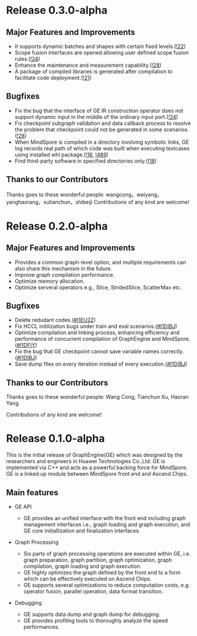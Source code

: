 # Release 0.3.0-alpha

## Major Features and Improvements
- It supports dynamic batches and shapes with certain fixed levels.([!22](https://gitee.com/mindspore/graphengine/pulls/22))
- Scope fusion interfaces are opened allowing user defined scope fusion rules.([!24](https://gitee.com/mindspore/graphengine/pulls/22))
- Enhance the maintenance and measurement capability.([!28](https://gitee.com/mindspore/graphengine/pulls/24))
- A package of compiled libraries is generated after compilation to facilitate code deployment.([!21](https://gitee.com/mindspore/graphengine/pulls/21))

## Bugfixes 
- Fix the bug that the interface of GE IR construction operator does not support dynamic input in the middle of the ordinary input port.([!24](https://gitee.com/mindspore/graphengine/pulls/24))
- Fix checkpoint subgraph validation and data callback process to resolve the problem that checkpoint could not be generated in some scenarios.([!28](https://gitee.com/mindspore/graphengine/pulls/28))
- When MindSpore is compiled in a directory involving symbolic links, GE log records real path of which code was built when executing testcases using installed whl package.([!16](https://gitee.com/mindspore/graphengine/pulls/16), [!489](https://gitee.com/mindspore/mindspore/pulls/489))
- Find third-party software in specified directories only.([!18](https://gitee.com/mindspore/graphengine/pulls/18))




## Thanks to our Contributors
Thanks goes to these wonderful people: 
wangcong，weiyang，yanghaorang，xutianchun，shibeiji
Contributions of any kind are welcome!

# Release 0.2.0-alpha

## Major Features and Improvements
- Provides a common graph-level option, and multiple requirements can also share this mechanism in the future.
- Improve graph compilation performance.
- Optimize memory allocation.
- Optimize serveral operators e.g., Slice, StridedSlice, ScatterMax etc.

## Bugfixes 
- Delete redudant codes.([#I1EU2Z](https://gitee.com/mindspore/graphengine/issues/I1EU2Z))
- Fix HCCL initilization bugs under train and eval scenarios.([#I1DIBJ](https://gitee.com/mindspore/graphengine/issues/I1DIBJ))
- Optimize compilation and linking process, enhancing efficiency and performance of concurrent compilation of GraphEngine and MindSpore. ([#I1DFIY](https://gitee.com/mindspore/mindspore/issues/I1DFIY))
- Fix the bug that GE checkpoint cannot save variable names correctly.([#I1DIBJ](https://gitee.com/mindspore/graphengine/issues/I1DIBJ))
- Save dump files on every iteration instead of every execution.([#I1DIBJ](https://gitee.com/mindspore/graphengine/issues/I1DIBJ))


## Thanks to our Contributors
Thanks goes to these wonderful people: Wang Cong, Tianchun Xu, Haoran Yang.

Contributions of any kind are welcome!
# Release 0.1.0-alpha

This is the initial release of GraphEngine(GE) which was designed by the researchers and engineers in Huawei Technologies Co.,Ltd. GE is implemented via C++ and acts as a powerful backing force for MindSpore. GE is a linked up module between MindSpore front end and Ascend Chips.

## Main features

- GE API
  - GE provides an unified interface with the front end including graph management interfaces i.e., graph loading and graph execution, and GE core initiallization and finalization interfaces.

- Graph Processing
  - Six parts of graph processing operations are executed within GE, i.e. graph preparation, graph partition, graph optimization, graph compilation, graph loading and graph execution.
  - GE highly optimizes the graph defined by the front end to a form which can be effectively executed on Ascend Chips.
  - GE supports several optimizations to reduce computation costs, e.g. operator fusion, parallel operation, data format transition.

- Debugging
  - GE supports data dump and graph dump for debugging.
  - GE provides profiling tools to thoroughly analyze the speed performances.